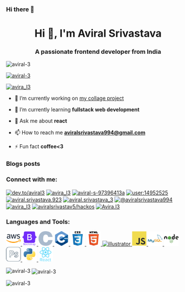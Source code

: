 ### Hi there 👋

<!--
**Aviral-3/Aviral-3** is a ✨ _special_ ✨ repository because its `README.md` (this file) appears on your GitHub profile.

Here are some ideas to get you started:

- 🔭 I’m currently working on my website 
- 🌱 I’m currently in a learning phase


- 💬 Ask me about ...
- 📫 How to reach me: ...
- 😄 Pronouns: he/him
- ⚡ Fun fact: ...
--> 
<h1 align="center">Hi 👋, I'm Aviral Srivastava</h1>
<h3 align="center">A passionate frontend developer from India</h3>

<p align="left"> <img src="https://komarev.com/ghpvc/?username=aviral-3&label=Profile%20views&color=0e75b6&style=flat" alt="aviral-3" /> </p>

<p align="left"> <a href="https://github.com/ryo-ma/github-profile-trophy"><img src="https://github-profile-trophy.vercel.app/?username=aviral-3" alt="aviral-3" /></a> </p>

<p align="left"> <a href="https://twitter.com/avira_l3" target="blank"><img src="https://img.shields.io/twitter/follow/avira_l3?logo=twitter&style=for-the-badge" alt="avira_l3" /></a> </p>

- 🔭 I’m currently working on [my collage project](https://github.com/Aviral-3/Cpp-project)

- 🌱 I’m currently learning **fullstack web development**

- 💬 Ask me about **react**

- 📫 How to reach me **aviralsrivastava994@gmail.com**

- ⚡ Fun fact **coffee<3**

### Blogs posts
<!-- BLOG-POST-LIST:START -->
<!-- BLOG-POST-LIST:END -->

<h3 align="left">Connect with me:</h3>
<p align="left">
<a href="https://dev.to/dev.to/aviral3" target="blank"><img align="center" src="https://cdn.jsdelivr.net/npm/simple-icons@3.0.1/icons/dev-dot-to.svg" alt="dev.to/aviral3" height="30" width="40" /></a>
<a href="https://twitter.com/avira_l3" target="blank"><img align="center" src="https://raw.githubusercontent.com/rahuldkjain/github-profile-readme-generator/neutral-icons/src/images/icons/Social/twitter.svg" alt="avira_l3" height="30" width="40" /></a>
<a href="https://linkedin.com/in/aviral-s-97396413a" target="blank"><img align="center" src="https://raw.githubusercontent.com/rahuldkjain/github-profile-readme-generator/neutral-icons/src/images/icons/Social/linked-in-alt.svg" alt="aviral-s-97396413a" height="30" width="40" /></a>
<a href="https://stackoverflow.com/users/user:14952525" target="blank"><img align="center" src="https://raw.githubusercontent.com/rahuldkjain/github-profile-readme-generator/neutral-icons/src/images/icons/Social/stack-overflow.svg" alt="user:14952525" height="30" width="40" /></a>
<a href="https://fb.com/aviral.srivastava.923" target="blank"><img align="center" src="https://raw.githubusercontent.com/rahuldkjain/github-profile-readme-generator/neutral-icons/src/images/icons/Social/facebook.svg" alt="aviral.srivastava.923" height="30" width="40" /></a>
<a href="https://instagram.com/aviral.srivastava_3" target="blank"><img align="center" src="https://raw.githubusercontent.com/rahuldkjain/github-profile-readme-generator/neutral-icons/src/images/icons/Social/instagram.svg" alt="aviral.srivastava_3" height="30" width="40" /></a>
<a href="https://medium.com/@aviralsrivastava994" target="blank"><img align="center" src="https://raw.githubusercontent.com/rahuldkjain/github-profile-readme-generator/neutral-icons/src/images/icons/Social/medium.svg" alt="@aviralsrivastava994" height="30" width="40" /></a>
<a href="https://www.codechef.com/users/avira_l3" target="blank"><img align="center" src="https://cdn.jsdelivr.net/npm/simple-icons@3.1.0/icons/codechef.svg" alt="avira_l3" height="30" width="40" /></a>
<a href="https://www.hackerrank.com/aviralsrivastav5/hackos" target="blank"><img align="center" src="https://raw.githubusercontent.com/rahuldkjain/github-profile-readme-generator/neutral-icons/src/images/icons/Social/hackerrank.svg" alt="aviralsrivastav5/hackos" height="30" width="40" /></a>
<a href="https://discord.gg/Avira.l3" target="blank"><img align="center" src="https://raw.githubusercontent.com/rahuldkjain/github-profile-readme-generator/neutral-icons/src/images/icons/Social/discord.svg" alt="Avira.l3" height="30" width="40" /></a>
</p>

<h3 align="left">Languages and Tools:</h3>
<p align="left"> <a href="https://aws.amazon.com" target="_blank"> <img src="https://raw.githubusercontent.com/devicons/devicon/master/icons/amazonwebservices/amazonwebservices-original-wordmark.svg" alt="aws" width="40" height="40"/> </a> <a href="https://getbootstrap.com" target="_blank"> <img src="https://raw.githubusercontent.com/devicons/devicon/master/icons/bootstrap/bootstrap-plain-wordmark.svg" alt="bootstrap" width="40" height="40"/> </a> <a href="https://www.cprogramming.com/" target="_blank"> <img src="https://raw.githubusercontent.com/devicons/devicon/master/icons/c/c-original.svg" alt="c" width="40" height="40"/> </a> <a href="https://www.w3schools.com/cpp/" target="_blank"> <img src="https://raw.githubusercontent.com/devicons/devicon/master/icons/cplusplus/cplusplus-original.svg" alt="cplusplus" width="40" height="40"/> </a> <a href="https://www.w3schools.com/css/" target="_blank"> <img src="https://raw.githubusercontent.com/devicons/devicon/master/icons/css3/css3-original-wordmark.svg" alt="css3" width="40" height="40"/> </a> <a href="https://www.w3.org/html/" target="_blank"> <img src="https://raw.githubusercontent.com/devicons/devicon/master/icons/html5/html5-original-wordmark.svg" alt="html5" width="40" height="40"/> </a> <a href="https://www.adobe.com/in/products/illustrator.html" target="_blank"> <img src="https://www.vectorlogo.zone/logos/adobe_illustrator/adobe_illustrator-icon.svg" alt="illustrator" width="40" height="40"/> </a> <a href="https://developer.mozilla.org/en-US/docs/Web/JavaScript" target="_blank"> <img src="https://raw.githubusercontent.com/devicons/devicon/master/icons/javascript/javascript-original.svg" alt="javascript" width="40" height="40"/> </a> <a href="https://www.mysql.com/" target="_blank"> <img src="https://raw.githubusercontent.com/devicons/devicon/master/icons/mysql/mysql-original-wordmark.svg" alt="mysql" width="40" height="40"/> </a> <a href="https://nodejs.org" target="_blank"> <img src="https://raw.githubusercontent.com/devicons/devicon/master/icons/nodejs/nodejs-original-wordmark.svg" alt="nodejs" width="40" height="40"/> </a> <a href="https://www.photoshop.com/en" target="_blank"> <img src="https://raw.githubusercontent.com/devicons/devicon/master/icons/photoshop/photoshop-line.svg" alt="photoshop" width="40" height="40"/> </a> <a href="https://www.python.org" target="_blank"> <img src="https://raw.githubusercontent.com/devicons/devicon/master/icons/python/python-original.svg" alt="python" width="40" height="40"/> </a> <a href="https://reactjs.org/" target="_blank"> <img src="https://raw.githubusercontent.com/devicons/devicon/master/icons/react/react-original-wordmark.svg" alt="react" width="40" height="40"/> </a> </p>

<p><img align="left" src="https://github-readme-stats.vercel.app/api/top-langs?username=aviral-3&show_icons=true&locale=en&layout=compact" alt="aviral-3" /></p>

<p>&nbsp;<img align="center" src="https://github-readme-stats.vercel.app/api?username=aviral-3&show_icons=true&locale=en" alt="aviral-3" /></p>

<p><img align="center" src="https://github-readme-streak-stats.herokuapp.com/?user=aviral-3&" alt="aviral-3" /></p>
